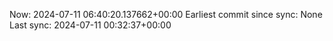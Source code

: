 Now: 2024-07-11 06:40:20.137662+00:00 Earliest commit since sync: None Last sync: 2024-07-11 00:32:37+00:00

